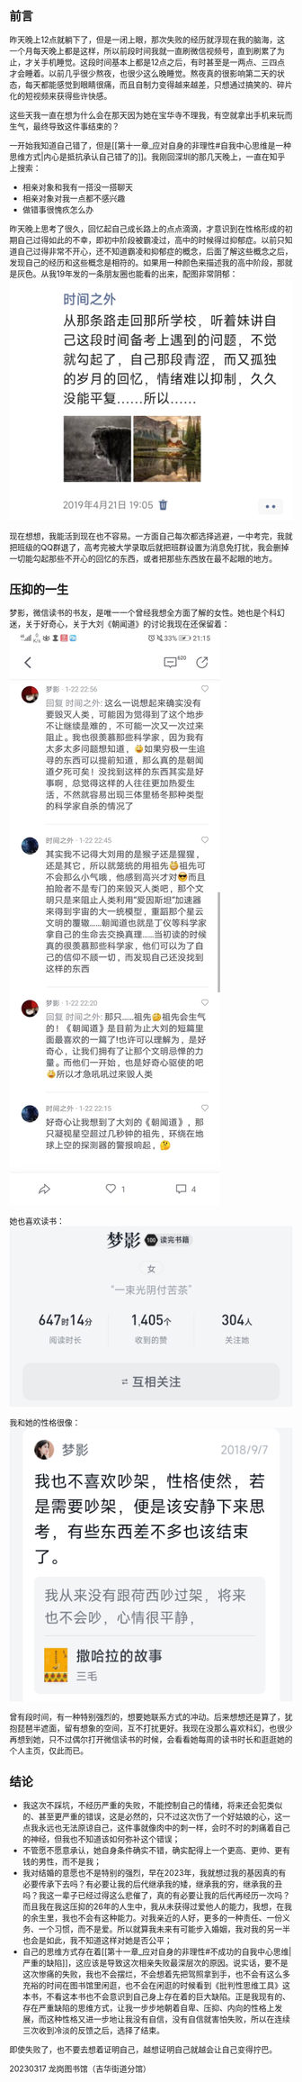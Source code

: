 ## 前言

昨天晚上12点就躺下了，但是一闭上眼，那次失败的经历就浮现在我的脑海，这一个月每天晚上都是这样，所以前段时间我就一直刷微信视频号，直到刷累了为止，才关手机睡觉。这段时间基本上都是12点之后，有时甚至是一两点、三四点才会睡着。以前几乎很少熬夜，也很少这么晚睡觉。熬夜真的很影响第二天的状态，每天都能感觉到眼睛很痛，而且自制力变得越来越差，只想通过搞笑的、碎片化的短视频来获得些许快感。

这些天我一直在想为什么会在那天因为她在宝华寺不理我，有空就拿出手机来玩而生气，最终导致这件事结束的？

一开始我知道自己错了，但是[[第十一章_应对自身的非理性#自我中心思维是一种思维方式|内心是抵抗承认自己错了的]]。我刚回深圳的那几天晚上，一直在知乎上搜索：

- 相亲对象和我有一搭没一搭聊天
- 相亲对象对我一点都不感兴趣
- 做错事很愧疚怎么办


昨天晚上思考了很久，回忆起自己成长路上的点点滴滴，才意识到在性格形成的初期自己过得如此的不幸，即初中阶段被霸凌过，高中的时候得过抑郁症。以前只知道自己过得非常不开心，还不知道霸凌和抑郁症的概念，后面了解这些概念之后，发现自己的经历和这些概念是相符的。如果用一种颜色来描述我的高中阶段，那就是灰色。从我19年发的一条朋友圈也能看的出来，配图非常阴郁：
![](../images/0302.jpg)

现在想想，我能活到现在也不容易。一方面自己每次都选择逃避，一中考完，我就把班级的QQ群退了，高考完被大学录取后就把班群设置为消息免打扰，我会删掉一切能勾起那些不开心的回忆的东西，或者把那些东西放在最不起眼的地方。 

## 压抑的一生

梦影，微信读书的书友，是唯一一个曾经我想全方面了解的女性。她也是个科幻迷，关于好奇心，关于大刘《朝闻道》的讨论我现在还保留着：
![](../images/0301.jpg)

她也喜欢读书：
![](../images/0305.jpg)

我和她的性格很像：
![](../images/0304.jpg)

曾有段时间，有一种特别强烈的，想要她联系方式的冲动。后来想想还是算了，犹抱琵琶半遮面，留有想象的空间，互不打扰更好。我现在没那么喜欢科幻，也很少再想到她，只不过偶尔打开微信读书的时候，会看看她每周的读书时长和逛逛她的个人主页，仅此而已。

## 结论

- 我这次不踩坑，不经历严重的失败，不能控制自己的情绪，将来还会犯类似的、甚至更严重的错误，这是必然的，只不过这次伤了一个好姑娘的心，这一点我永远也无法原谅自己，这件事就像肉中的刺一样，会时不时的刺痛着自己的神经，但我也不知道该如何弥补这个错误；
- 不管愿不愿意承认，她自身条件确实不错，确实配得上一个更高、更帅、更有钱的男性，而不是我；
- 我对结婚的意愿也不是特别的强烈，早在2023年，我就想过我的基因真的有必要传承下去吗？有必要让我的后代继承我的矮，继承我的穷，继承我的丑吗？我这一辈子已经过得这么悲催了，真的有必要让我的后代再经历一次吗？而且我在我这压抑的26年的人生中，我从未获得过爱他人的能力，我想，在我的余生里，我也不会有这种能力。对我亲近的人好，更多的一种责任、一份义务、一个习惯，而不是爱。所以就算我未来有可能步入婚姻，我对我的另一半也会是如此，我不知道这样对她是否公平；
- 自己的思维方式存在着[[第十一章_应对自身的非理性#不成功的自我中心思维|严重的缺陷]]，这应该是导致这次相亲失败最深层次的原因。说实话，要不是这次惨痛的失败，我也不会摆烂，不会想着先把驾照拿到手，也不会有这么多充裕的时间在图书馆里闲逛，也不会在闲逛的时候看到《批判性思维工具》这本书，不看这本书也不会意识到自己身上存在着的巨大缺陷。正是我现有的、存在严重缺陷的思维方式，让我一步步地朝着自卑、压抑、内向的性格上发展，而这种性格又进一步地让我没有自信，没有自信就害怕失败，所以在连续三次收到冷淡的反馈之后，选择了结束。





即使失败了，也不要去想着证明自己，越想证明自己就越会让自己变得拧巴。

20230317
龙岗图书馆（吉华街道分馆）